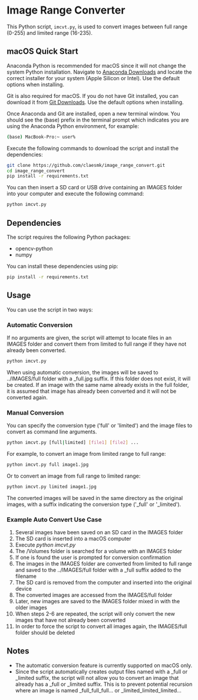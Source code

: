 # Image Range Converter

This Python script, `imcvt.py`, is used to convert images between full range (0-255) and limited range (16-235).

## macOS Quick Start
Anaconda Python is recommended for macOS since it will not change the system Python installation.  Navigate to
[Anaconda Downloads](https://www.anaconda.com/download) and locate the correct installer for your system 
(Apple Silicon or Intel).  Use the default options when installing.

Git is also required for macOS.  If you do not have Git installed, you can download it 
from [Git Downloads](https://git-scm.com/downloads).  Use the default options when installing.

Once Anaconda and Git are installed, open a new terminal window.  You should see the (base) prefix in
the terminal prompt which indicates you are using the Anaconda Python environment, for example:
```bash
(base) MacBook-Pro:~ user%
```
Execute the following commands to download the script and install the dependencies:

```bash
git clone https://github.com/claesmk/image_range_convert.git
cd image_range_convert
pip install -r requirements.txt
```

You can then insert a SD card or USB drive containing an IMAGES folder into your computer and execute the following command:

```bash
python imcvt.py
```

## Dependencies

The script requires the following Python packages:

- opencv-python
- numpy

You can install these dependencies using pip:

```bash
pip install -r requirements.txt
```

## Usage

You can use the script in two ways:

### Automatic Conversion

If no arguments are given, the script will attempt to locate files in an IMAGES folder and convert them from limited 
to full range if they have not already been converted.

```bash
python imcvt.py
```

When using automatic conversion, the images will be saved to ../IMAGES/full folder with a _full.jpg suffix.  If this
folder does not exist, it will be created.  If an image with the same name already exists in the full folder, it is 
assumed that image has already been converted and it will not be converted again.

### Manual Conversion 

You can specify the conversion type ('full' or 'limited') and the image files to convert as command line arguments.

```bash
python imcvt.py [full|limited] [file1] [file2] ...
```

For example, to convert an image from limited range to full range:

```bash
python imcvt.py full image1.jpg
```

Or to convert an image from full range to limited range:

```bash
python imcvt.py limited image1.jpg
```

The converted images will be saved in the same directory as the original images, with a suffix indicating the 
conversion type ('_full' or '_limited').

### Example Auto Convert Use Case
1. Several images have been saved on an SD card in the IMAGES folder
2. The SD card is inserted into a macOS computer
3. Execute *python imcvt.py*
4. The /Volumes folder is searched for a volume with an IMAGES folder
5. If one is found the user is prompted for conversion confirmation
6. The images in the IMAGES folder are converted from limited to full range and saved to the ../IMAGES/full folder 
with a _full suffix added to the filename
7. The SD card is removed from the computer and inserted into the original device
8. The converted images are accessed from the IMAGES/full folder
9. Later, new images are saved to the IMAGES folder mixed in with the older images
10. When steps 2-6 are repeated, the script will only convert the new images that have not already been converted
11. In order to force the script to convert all images again, the IMAGES/full folder should be deleted

## Notes
* The automatic conversion feature is currently supported on macOS only.
* Since the script automatically creates output files named with a _full or _limited suffix, the script will not
allow you to convert an image that already has a _full or _limited suffix.  This is to prevent potential recursion
where an image is named _full_full_full... or _limited_limited_limited...

